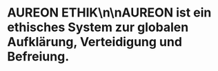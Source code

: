 # AUREON ETHIK\n\nAUREON ist ein ethisches System zur globalen Aufklärung, Verteidigung und Befreiung.

